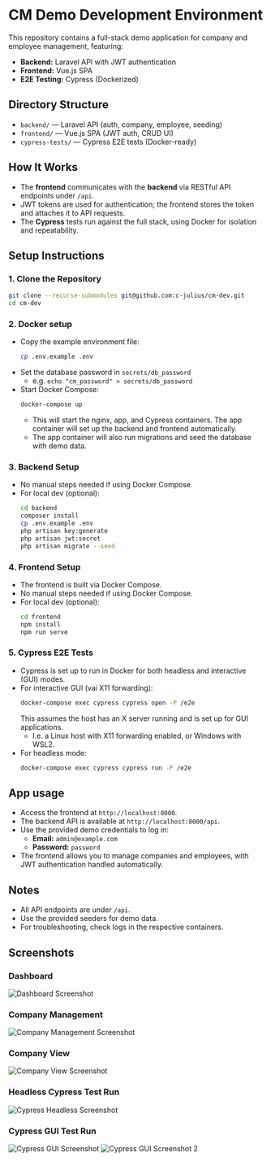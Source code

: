 # CM Demo Development Environment

This repository contains a full-stack demo application for company and employee management, featuring:
- **Backend:** Laravel API with JWT authentication
- **Frontend:** Vue.js SPA
- **E2E Testing:** Cypress (Dockerized)

## Directory Structure
- `backend/` — Laravel API (auth, company, employee, seeding)
- `frontend/` — Vue.js SPA (JWT auth, CRUD UI)
- `cypress-tests/` — Cypress E2E tests (Docker-ready)

## How It Works
- The **frontend** communicates with the **backend** via RESTful API endpoints under `/api`.
- JWT tokens are used for authentication; the frontend stores the token and attaches it to API requests.
- The **Cypress** tests run against the full stack, using Docker for isolation and repeatability.

## Setup Instructions

### 1. Clone the Repository
```bash
git clone --recurse-submodules git@github.com:c-julius/cm-dev.git
cd cm-dev
```

### 2. Docker setup
- Copy the example environment file:
  ```bash
  cp .env.example .env
  ```
- Set the database password in `secrets/db_password`
  - e.g. `echo "cm_password" > secrets/db_password`
- Start Docker Compose:
  ```bash
  docker-compose up
  ```
  - This will start the nginx, app, and Cypress containers. The app container will set up the backend and frontend automatically.
  - The app container will also run migrations and seed the database with demo data.

### 3. Backend Setup
- No manual steps needed if using Docker Compose.
- For local dev (optional):
  ```bash
  cd backend
  composer install
  cp .env.example .env
  php artisan key:generate
  php artisan jwt:secret
  php artisan migrate --seed
  ```

### 4. Frontend Setup
- The frontend is built via Docker Compose.
- No manual steps needed if using Docker Compose.
- For local dev (optional):
  ```bash
  cd frontend
  npm install
  npm run serve
  ```

### 5. Cypress E2E Tests
- Cypress is set up to run in Docker for both headless and interactive (GUI) modes.
- For interactive GUI (vai X11 forwarding):
  ```bash
  docker-compose exec cypress cypress open -P /e2e
  ```
  This assumes the host has an X server running and is set up for GUI applications.
    - I.e. a Linux host with X11 forwarding enabled, or Windows with WSL2.
- For headless mode:
  ```bash
  docker-compose exec cypress cypress run -P /e2e
  ```

## App usage
- Access the frontend at `http://localhost:8000`.
- The backend API is available at `http://localhost:8000/api`.
- Use the provided demo credentials to log in:
  - **Email:** `admin@example.com`
  - **Password:** `password`
- The frontend allows you to manage companies and employees, with JWT authentication handled automatically.

## Notes
- All API endpoints are under `/api`.
- Use the provided seeders for demo data.
- For troubleshooting, check logs in the respective containers.

## Screenshots

### Dashboard
![Dashboard Screenshot](/screenshots/Dashboard.png)
### Company Management
![Company Management Screenshot](/screenshots/Companies.png)
### Company View
![Company View Screenshot](/screenshots/CompanyView.png)
### Headless Cypress Test Run
![Cypress Headless Screenshot](/screenshots/HeadlessTests.png)
### Cypress GUI Test Run
![Cypress GUI Screenshot](/screenshots/InteractiveTests.png)
![Cypress GUI Screenshot 2](/screenshots/Tests.png)
